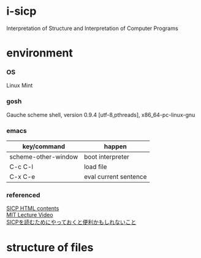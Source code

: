 # i-sicp
Interpretation of Structure and Interpretation of Computer Programs

# environment

### OS
Linux Mint

### gosh
Gauche scheme shell, version 0.9.4 [utf-8,pthreads], x86_64-pc-linux-gnu

### emacs

| key/command | happen |
|--|--|
| scheme-other-window | boot interpreter |
| C-c C-l | load file |
| C-x C-e | eval current sentence |



### referenced

[SICP HTML contents](https://mitpress.mit.edu/sites/default/files/sicp/full-text/book/book-Z-H-4.html#%_toc_start)  
[MIT Lecture Video](https://www.youtube.com/playlist?list=PLB63C06FAF154F047)  
[SICPを読むためにやっておくと便利かもしれないこと](http://qiita.com/da1/items/02f7d2f157c7145d58f2)



# structure of files

